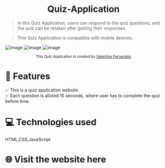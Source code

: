 <h1 align="center">Quiz-Application</h1> 
 
> In this Quiz Application, users can respond to the quiz questions, and the quiz can be retaken after getting their responses. 

> This Quiz Application is compatible with mobile devices.

![image](https://github.com/Mahikagarg09/Quiz/assets/98404416/7ec34fac-58e1-434d-ad9c-6694625e308c)
![image](https://github.com/Mahikagarg09/Quiz/assets/98404416/8b119fbe-686f-464a-b732-89356d63ef40)
![image](https://github.com/Mahikagarg09/Quiz/assets/98404416/382a4099-9e96-4ade-a1f5-0de4f07b3d87)

<div align="center">
<sub>This Quiz Application is created by
<a href="https://github.com/ValentineFernandes">Valentine Fernandes </a>
</sub>
</div>

# 📝 Features 
✅ This is a quiz application website. <br>
✅ Each question is alloted 15 seconds, where user has to complete the quiz before time. 

# 💻 Technologies used
HTML,CSS,JavaScript


# 🌐 Visit the website here
<a href="https://quiz-tau-one.vercel.app"/>

